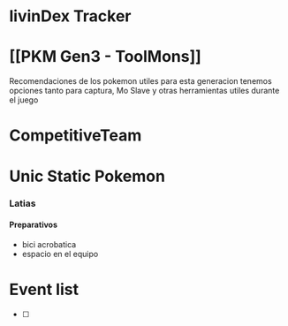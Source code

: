 
# livinDex Tracker
# [[PKM Gen3 - ToolMons]]
Recomendaciones de los pokemon utiles para esta generacion tenemos opciones tanto para captura, Mo Slave y otras herramientas utiles durante el juego
# CompetitiveTeam

# Unic Static Pokemon
### Latias 
#### Preparativos 
- bici acrobatica
- espacio en el equipo

	

# Event list


- [ ] 

  
  

